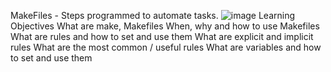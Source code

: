 MakeFiles - Steps programmed to automate tasks.
![image](https://user-images.githubusercontent.com/111263525/221309619-7ea103fb-6984-476a-93fb-76a0ac12ae34.png)
Learning Objectives
What are make, Makefiles
When, why and how to use Makefiles
What are rules and how to set and use them
What are explicit and implicit rules
What are the most common / useful rules
What are variables and how to set and use them
